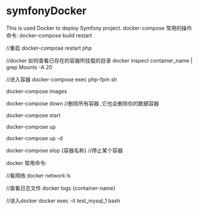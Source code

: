 # symfonyDocker
This is used Docker to deploy Symfony project.
docker-compose 常用的操作命令:
docker-compose build restart

//重启
docker-compose restart php

//docker 如何查看已存在的容器所挂载的目录
docker inspect container_name | grep Mounts -A 20

//进入容器
docker-compose exec php-fpm sh

docker-compose images

docker-compose down //删除所有容器 ,它也会删除你的数据容器

docker-compose start

docker-compose up

docker-compose up -d

docker-compose stop {容器名称}   //停止某个容器

docker 常用命令:

//看网络
docker network ls

//查看日志文件
docker logs {container-name}

//进入docker
docker exec -it test_mysql_1 bash



